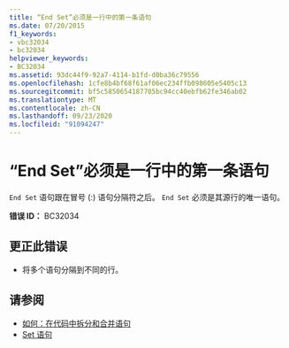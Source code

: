 ```yaml
---
title: “End Set”必须是一行中的第一条语句
ms.date: 07/20/2015
f1_keywords:
- vbc32034
- bc32034
helpviewer_keywords:
- BC32034
ms.assetid: 93dc44f9-92a7-4114-b1fd-d0ba36c79556
ms.openlocfilehash: 1cfe8b4bf68f61af06ec234ffb098605e5405c13
ms.sourcegitcommit: bf5c5850654187705bc94cc40ebfb62fe346ab02
ms.translationtype: MT
ms.contentlocale: zh-CN
ms.lasthandoff: 09/23/2020
ms.locfileid: "91094247"
---
```

# <a name="end-set-must-be-the-first-statement-on-a-line"></a>“End Set”必须是一行中的第一条语句

`End Set` 语句跟在冒号 (:) 语句分隔符之后。 `End Set` 必须是其源行的唯一语句。  
  
 **错误 ID：** BC32034  
  
## <a name="to-correct-this-error"></a>更正此错误  
  
- 将多个语句分隔到不同的行。  
  
## <a name="see-also"></a>请参阅

- [如何：在代码中拆分和合并语句](../programming-guide/program-structure/how-to-break-and-combine-statements-in-code.md)
- [Set 语句](../language-reference/statements/set-statement.md)
